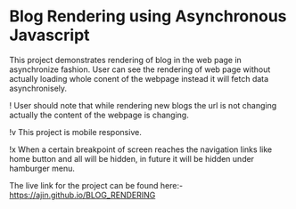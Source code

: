 # Blog Rendering using Asynchronous Javascript

This project demonstrates rendering of blog in the web page in asynchronize fashion.
User can see the rendering of web page without actually loading whole conent of the webpage instead it will fetch data asynchronisely.

! User should note that while rendering new blogs the url is not changing actually the content of the webpage is changing.

!v This project is mobile responsive. 

!x When a certain breakpoint of screen reaches the navigation links like home button and all will be hidden, in future it will be hidden under hamburger menu.

The live link for the project can be found here:- https://ajin.github.io/BLOG_RENDERING